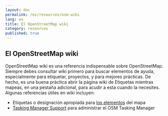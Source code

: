 ```yaml
---
layout: doc
permalink: /es/resources/osm-wiki
lang: es
title: El OpenStreetMap wiki
category: resources
published: true
---
```


## El OpenStreetMap wiki
OpenStreetMap wiki es una referencia indispensable sobre OpenStreetMap. Siempre debes consultar wiki primero para buscar elementos de ayuda, especialmente para etiquetar, proyectos, y para mejores prácticas. De hecho, es una buena práctica abrir la página wiki de  Etiquetas mientras mapeas, en una pestaña adicional, para acudir a esta cuando la necesites. 
Algunas referencias útiles en wiki incluyen:

- Etiquetas o designación apropiada para [los elementos](http://wiki.openstreetmap.org/wiki/Tags) del mapa
- [Tasking Manager Support](http://wiki.openstreetmap.org/wiki/Tasking_manager_admin) para administrar el OSM Tasking Manager  
